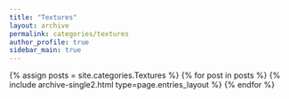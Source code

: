 ```yaml
---
title: "Textures"
layout: archive
permalink: categories/textures
author_profile: true
sidebar_main: true
---
```


{% assign posts = site.categories.Textures %}
{% for post in posts %} {% include archive-single2.html type=page.entries_layout %} {% endfor %}